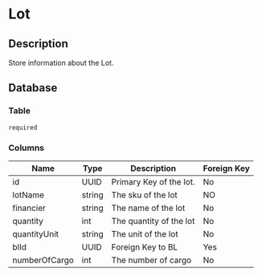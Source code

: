 # Lot

## Description

Store information about the Lot.

## Database

### Table

`required`

### Columns

| Name          | Type   | Description             | Foreign Key |
|---------------|--------|-------------------------|-------------|
| id            | UUID   | Primary Key of the lot. | No          |
| lotName       | string | The sku of the lot      | NO          |
| financier     | string | The name of the lot     | No          |
| quantity      | int    | The quantity of the lot | No          |
| quantityUnit  | string | The unit of the lot     | No          |
| blId          | UUID   | Foreign Key to BL       | Yes         |
| numberOfCargo | int    | The number of cargo     | No          |